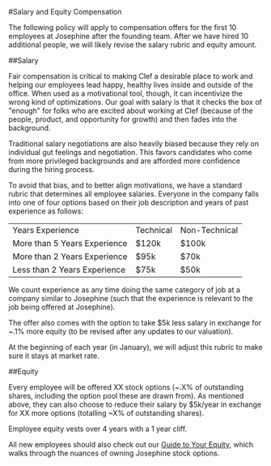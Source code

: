 #Salary and Equity Compensation

The following policy will apply to compensation offers for the first 10 employees at Josephine after the founding team. After we have hired 10 additional people, we will likely revise the salary rubric and equity amount.

##Salary

Fair compensation is critical to making Clef a desirable place to work and helping our employees lead happy, healthy lives inside and outside of the office. When used as a motivational tool, though, it can incentivize the wrong kind of optimizations. Our goal with salary is that it checks the box of "enough" for folks who are excited about working at Clef (because of the people, product, and opportunity for growth) and then fades into the background.

Traditional salary negotiations are also heavily biased because they rely on individual gut feelings and negotiation. This favors candidates who come from more privileged backgrounds and are afforded more confidence during the hiring process.

To avoid that bias, and to better align motivations, we have a standard rubric that determines all employee salaries. Everyone in the company falls into one of four options based on their job description and years of past experience as follows:

<table>
  <tr>
    <td>Years Experience</td>
    <td>Technical</td>
    <td>Non-Technical</td>
  </tr>
  <tr>
    <td>More than 5 Years Experience</td>
    <td>$120k</td>
    <td>$100k</td>
  </tr>
  <tr>
    <td>More than 2 Years Experience</td>
    <td>$95k</td>
    <td>$70k</td>
  </tr>
  <tr>
    <td>Less than 2 Years Experience</td>
    <td>$75k</td>
    <td>$50k</td>
  </tr>
</table>


We count experience as any time doing the same category of job at a company similar to Josephine (such that the experience is relevant to the job being offered at Josephine).

The offer also comes with the option to take $5k less salary in exchange for ~.1% more equity (to be revised after any updates to our valuation).

At the beginning of each year (in January), we will adjust this rubric to make sure it stays at market rate.

##Equity

Every employee will be offered XX stock options (~.X% of outstanding shares, including the option pool these are drawn from). As mentioned above, they can also choose to reduce their salary by $5k/year in exchange for XX more options (totalling ~X% of outstanding shares).

Employee equity vests over 4 years with a 1 year cliff.

All new employees should also check out our [Guide to Your Equity](https://github.com/josephine/handbook/blob/master/Hiring%20Documents/Guide%20to%20Your%20Equity.md), which walks through the nuances of owning Josephine stock options.
